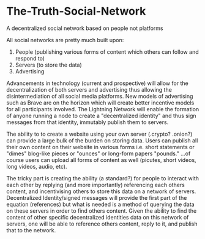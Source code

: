 # The-Truth-Social-Network
A decentralized social network based on people not platforms

All social networks are pretty much built upon: 
  1. People (publishing various forms of content which others can follow and respond to)
  2. Servers (to store the data)
  3. Advertising
 
Advancements in technology (current and prospective) will allow for the decentralization of both servers and advertising thus allowing the disintermediation of all social media platforms. New models of advertising such as Brave are on the horizon which will create better incentive models for all participants involved. The Lightning Network will enable the formation of anyone running a node to create a "decentralized identity" and thus sign messages from that identity, immutably publish them to servers.

The ability to to create a website using your own server (.crypto? .onion?) can provide a large bulk of the burden on storing data. Users can publish all their own content on their website in various forms i.e. short statements or "dimes" blog-like pieces or "ounces" or long-form papers "pounds." ...of course users can upload all forms of content as well (picutes, short videos, long videos, audio, etc).

The tricky part is creating the ability (a standard?) for people to interact with each other by replying (and more importantly) referencing each others content, and incentivising others to store this data on a network of servers. Decentralized Identity/signed messages will provide the first part of the equation (references) but what is needed is a method of querying the data on these servers in order to find others content. Given the ability to find the content of other specific decentralized identities data on this network of servers, one will be able to reference others content, reply to it, and publish that to the network. 
